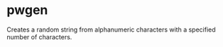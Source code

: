 # pwgen
Creates a random string from alphanumeric characters with a specified number of characters.

